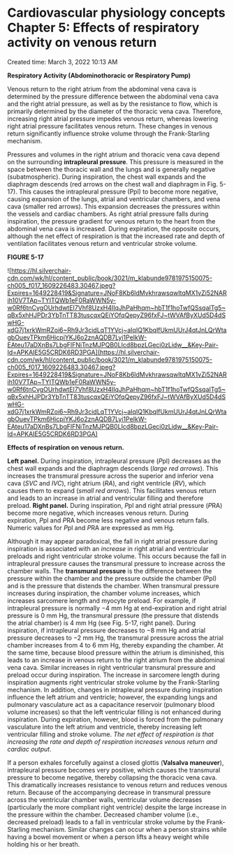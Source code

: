 # Cardiovascular physiology concepts Chapter 5: Effects of respiratory activity on venous return

Created time: March 3, 2022 10:13 AM

****Respiratory Activity (Abdominothoracic or Respiratory Pump)****

Venous return to the right atrium from the abdominal vena cava is determined by the pressure difference between the abdominal vena cava and the right atrial pressure, as well as by the resistance to flow, which is primarily determined by the diameter of the thoracic vena cava. Therefore, increasing right atrial pressure impedes venous return, whereas lowering right atrial pressure facilitates venous return. These changes in venous return significantly influence stroke volume through the Frank-Starling mechanism.

Pressures and volumes in the right atrium and thoracic vena cava depend on the surrounding **intrapleural pressure**. This pressure is measured in the space between the thoracic wall and the lungs and is generally negative (subatmospheric). During inspiration, the chest wall expands and the diaphragm descends (red arrows on the chest wall and diaphragm in Fig. 5-17). This causes the intrapleural pressure (Ppl) to become more negative, causing expansion of the lungs, atrial and ventricular chambers, and vena cava (smaller red arrows). This expansion decreases the pressures within the vessels and cardiac chambers. As right atrial pressure falls during inspiration, the pressure gradient for venous return to the heart from the abdominal vena cava is increased. During expiration, the opposite occurs, although the net effect of respiration is that the increased rate and depth of ventilation facilitates venous return and ventricular stroke volume.

**FIGURE 5-17**

![https://hl.silverchair-cdn.com/wk/hl/content_public/book/3021/m_klabunde9781975150075-ch005_f017_1609226483.30467.jpeg?Expires=1649228419&Signature=JNoF8Kb6ldMvkhrawsqwItqMX1vZi52NARih10V7TAp~TYITQWb1eF0RaWWN5y-w0Rf6tnCvgOUrhdwtEI7Vhf8UzxH4IIqJhPaHhqm~hbT1f1hoTwfQSsqaITg5~qBx5xhHJPDr3YbTnTT83tuscqxQEiYOfqQepyZ96fxFJ~tWVAfByXUd5D4dSwHG-xdG7j1xrkWmRZoi6~Rh9Jr3cidLqT1YVcj~aIqIQ1KbqlfUkmUUrJ4qtJnLQrWtagbOuevTPkm6HicpiYKJ6o2znAQDB7Lyi1PeIkW-EAteu17aDXnBs7LbgFlFNiTnzMJPQB0LIcd8bpzLGeci0zLidw__&Key-Pair-Id=APKAIE5G5CRDK6RD3PGA](https://hl.silverchair-cdn.com/wk/hl/content_public/book/3021/m_klabunde9781975150075-ch005_f017_1609226483.30467.jpeg?Expires=1649228419&Signature=JNoF8Kb6ldMvkhrawsqwItqMX1vZi52NARih10V7TAp~TYITQWb1eF0RaWWN5y-w0Rf6tnCvgOUrhdwtEI7Vhf8UzxH4IIqJhPaHhqm~hbT1f1hoTwfQSsqaITg5~qBx5xhHJPDr3YbTnTT83tuscqxQEiYOfqQepyZ96fxFJ~tWVAfByXUd5D4dSwHG-xdG7j1xrkWmRZoi6~Rh9Jr3cidLqT1YVcj~aIqIQ1KbqlfUkmUUrJ4qtJnLQrWtagbOuevTPkm6HicpiYKJ6o2znAQDB7Lyi1PeIkW-EAteu17aDXnBs7LbgFlFNiTnzMJPQB0LIcd8bpzLGeci0zLidw__&Key-Pair-Id=APKAIE5G5CRDK6RD3PGA)

**Effects of respiration on venous return.**

**Left panel.** During inspiration, intrapleural pressure (*P*pl) decreases as the chest wall expands and the diaphragm descends (*large red arrows*). This increases the transmural pressure across the superior and inferior vena cava (*SVC* and *IVC*), right atrium (*RA*), and right ventricle (*RV*), which causes them to expand (*small red arrows*). This facilitates venous return and leads to an increase in atrial and ventricular filling and therefore preload. **Right panel.** During inspiration, *P*pl and right atrial pressure (*P*RA) become more negative, which increases venous return. During expiration, *P*pl and *P*RA become less negative and venous return falls. Numeric values for *P*pl and *P*RA are expressed as mm Hg.

Although it may appear paradoxical, the fall in right atrial pressure during inspiration is associated with an *increase* in right atrial and ventricular preloads and right ventricular stroke volume. This occurs because the fall in intrapleural pressure causes the transmural pressure to increase across the chamber walls. The **transmural pressure** is the difference between the pressure within the chamber and the pressure outside the chamber (Ppl) and is the pressure that distends the chamber. When transmural pressure increases during inspiration, the chamber volume increases, which increases sarcomere length and myocyte preload. For example, if intrapleural pressure is normally −4 mm Hg at end-expiration and right atrial pressure is 0 mm Hg, the transmural pressure (the pressure that distends the atrial chamber) is 4 mm Hg (see Fig. 5-17, right panel). During inspiration, if intrapleural pressure decreases to −8 mm Hg and atrial pressure decreases to −2 mm Hg, the transmural pressure across the atrial chamber increases from 4 to 6 mm Hg, thereby expanding the chamber. At the same time, because blood pressure within the atrium is diminished, this leads to an increase in venous return to the right atrium from the abdominal vena cava. Similar increases in right ventricular transmural pressure and preload occur during inspiration. The increase in sarcomere length during inspiration augments right ventricular stroke volume by the Frank-Starling mechanism. In addition, changes in intrapleural pressure during inspiration influence the left atrium and ventricle; however, the expanding lungs and pulmonary vasculature act as a capacitance reservoir (pulmonary blood volume increases) so that the left ventricular filling is not enhanced during inspiration. During expiration, however, blood is forced from the pulmonary vasculature into the left atrium and ventricle, thereby increasing left ventricular filling and stroke volume. *The net effect of respiration is that increasing the rate and depth of respiration increases venous return and cardiac output*.

If a person exhales forcefully against a closed glottis (**Valsalva maneuver**), intrapleural pressure becomes very positive, which causes the transmural pressure to become negative, thereby collapsing the thoracic vena cava. This dramatically increases resistance to venous return and reduces venous return. Because of the accompanying decrease in transmural pressure across the ventricular chamber walls, ventricular volume decreases (particularly the more compliant right ventricle) despite the large increase in the pressure within the chamber. Decreased chamber volume (i.e., decreased preload) leads to a fall in ventricular stroke volume by the Frank-Starling mechanism. Similar changes can occur when a person strains while having a bowel movement or when a person lifts a heavy weight while holding his or her breath.